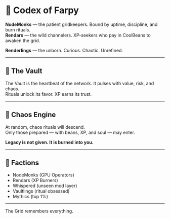 # 📜 Codex of Farpy

**NodeMonks** — the patient gridkeepers. Bound by uptime, discipline, and burn rituals.  
**Rendars** — the wild channelers. XP-seekers who pay in CoolBeans to awaken the grid.

**Renderlings** — the unborn. Curious. Chaotic. Unrefined.

---

## 💠 The Vault
The Vault is the heartbeat of the network. It pulses with value, risk, and chaos.  
Rituals unlock its favor. XP earns its trust.

---

## 🧿 Chaos Engine
At random, chaos rituals will descend.  
Only those prepared — with beans, XP, and soul — may enter.

**Legacy is not given. It is burned into you.**

---

## 🧩 Factions
- NodeMonks (GPU Operators)
- Rendars (XP Burners)
- Whispered (unseen mod layer)
- Vaultlings (ritual obsessed)
- Mythics (top 1%)

---

The Grid remembers everything.
